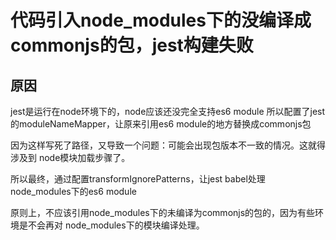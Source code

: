 # 代码引入node_modules下的没编译成commonjs的包，jest构建失败

## 原因
jest是运行在node环境下的，node应该还没完全支持es6 module
所以配置了jest的moduleNameMapper，让原来引用es6 module的地方替换成commonjs包

因为这样写死了路径，又导致一个问题：可能会出现包版本不一致的情况。这就得涉及到
node模块加载步骤了。

所以最终，通过配置transformIgnorePatterns，让jest babel处理node_modules下的es6 module

原则上，不应该引用node_modules下的未编译为commonjs的包的，因为有些环境是不会再对
node_modules下的模块编译处理。
